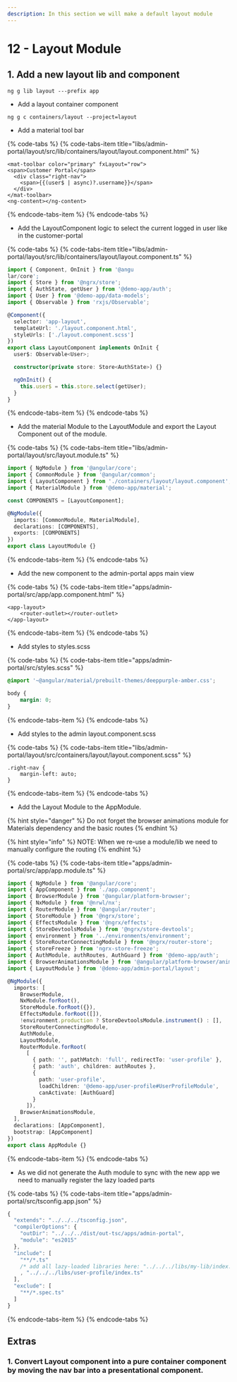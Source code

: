 ```yaml
---
description: In this section we will make a default layout module
---
```


# 12 - Layout Module

## 1. Add a new layout lib and component

```text
ng g lib layout ---prefix app
```

* Add a layout container component

```text
ng g c containers/layout --project=layout
```

* Add a material tool bar

{% code-tabs %}
{% code-tabs-item title="libs/admin-portal/layout/src/lib/containers/layout/layout.component.html" %}
```markup
<mat-toolbar color="primary" fxLayout="row">
<span>Customer Portal</span>
  <div class="right-nav">
    <span>{{(user$ | async)?.username}}</span>
  </div>
</mat-toolbar>
<ng-content></ng-content>
```
{% endcode-tabs-item %}
{% endcode-tabs %}

* Add the LayoutComponent logic to select the current logged in user like in the customer-portal

{% code-tabs %}
{% code-tabs-item title="libs/admin-portal/layout/src/lib/containers/layout/layout.component.ts" %}
```typescript
import { Component, OnInit } from '@angu
lar/core';
import { Store } from '@ngrx/store';
import { AuthState, getUser } from '@demo-app/auth';
import { User } from '@demo-app/data-models';
import { Observable } from 'rxjs/Observable';

@Component({
  selector: 'app-layout',
  templateUrl: './layout.component.html',
  styleUrls: ['./layout.component.scss']
})
export class LayoutComponent implements OnInit {
  user$: Observable<User>;

  constructor(private store: Store<AuthState>) {}

  ngOnInit() {
    this.user$ = this.store.select(getUser);
  }
}

```
{% endcode-tabs-item %}
{% endcode-tabs %}

* Add the material Module to the LayoutModule and export the Layout Component out of the module.

{% code-tabs %}
{% code-tabs-item title="libs/admin-portal/layout/src/layout.module.ts" %}
```typescript
import { NgModule } from '@angular/core';
import { CommonModule } from '@angular/common';
import { LayoutComponent } from './containers/layout/layout.component';
import { MaterialModule } from '@demo-app/material';

const COMPONENTS = [LayoutComponent];

@NgModule({
  imports: [CommonModule, MaterialModule],
  declarations: [COMPONENTS],
  exports: [COMPONENTS]
})
export class LayoutModule {}

```
{% endcode-tabs-item %}
{% endcode-tabs %}

* Add the new component to the admin-portal apps main view

{% code-tabs %}
{% code-tabs-item title="apps/admin-portal/src/app/app.component.html" %}
```markup
<app-layout>
    <router-outlet></router-outlet>
</app-layout>
```
{% endcode-tabs-item %}
{% endcode-tabs %}

* Add styles to styles.scss

{% code-tabs %}
{% code-tabs-item title="apps/admin-portal/src/styles.scss" %}
```css
@import '~@angular/material/prebuilt-themes/deeppurple-amber.css';

body {
    margin: 0;
}
```
{% endcode-tabs-item %}
{% endcode-tabs %}

* Add styles to the admin layout.component.scss 

{% code-tabs %}
{% code-tabs-item title="libs/admin-portal/layout/src/containers/layout/layout.component.scss" %}
```text
.right-nav {
    margin-left: auto;
}
```
{% endcode-tabs-item %}
{% endcode-tabs %}

* Add the Layout Module to the AppModule.

{% hint style="danger" %}
Do not forget the browser animations module for Materials dependency and the basic routes
{% endhint %}

{% hint style="info" %}
NOTE: When we re-use a module/lib we need to manually configure the routing
{% endhint %}

{% code-tabs %}
{% code-tabs-item title="apps/admin-portal/src/app/app.module.ts" %}
```typescript
import { NgModule } from '@angular/core';
import { AppComponent } from './app.component';
import { BrowserModule } from '@angular/platform-browser';
import { NxModule } from '@nrwl/nx';
import { RouterModule } from '@angular/router';
import { StoreModule } from '@ngrx/store';
import { EffectsModule } from '@ngrx/effects';
import { StoreDevtoolsModule } from '@ngrx/store-devtools';
import { environment } from '../environments/environment';
import { StoreRouterConnectingModule } from '@ngrx/router-store';
import { storeFreeze } from 'ngrx-store-freeze';
import { AuthModule, authRoutes, AuthGuard } from '@demo-app/auth';
import { BrowserAnimationsModule } from '@angular/platform-browser/animations';
import { LayoutModule } from '@demo-app/admin-portal/layout';

@NgModule({
  imports: [
    BrowserModule,
    NxModule.forRoot(),
    StoreModule.forRoot({}),
    EffectsModule.forRoot([]),
    !environment.production ? StoreDevtoolsModule.instrument() : [],
    StoreRouterConnectingModule,
    AuthModule,
    LayoutModule,
    RouterModule.forRoot(
      [
        { path: '', pathMatch: 'full', redirectTo: 'user-profile' },
        { path: 'auth', children: authRoutes },
        {
          path: 'user-profile',
          loadChildren: '@demo-app/user-profile#UserProfileModule',
          canActivate: [AuthGuard]
        }
      ]),
    BrowserAnimationsModule,
  ],
  declarations: [AppComponent],
  bootstrap: [AppComponent]
})
export class AppModule {}

```
{% endcode-tabs-item %}
{% endcode-tabs %}

* As we did not generate the Auth module to sync with the new app we need to manually register the lazy loaded parts

{% code-tabs %}
{% code-tabs-item title="apps/admin-portal/src/tsconfig.app.json" %}
```typescript
{
  "extends": "../../../tsconfig.json",
  "compilerOptions": {
    "outDir": "../../../dist/out-tsc/apps/admin-portal",
    "module": "es2015"
  },
  "include": [
    "**/*.ts"
    /* add all lazy-loaded libraries here: "../../../libs/my-lib/index.ts" */
    , "../../../libs/user-profile/index.ts"
  ],
  "exclude": [
    "**/*.spec.ts"
  ]
}
```
{% endcode-tabs-item %}
{% endcode-tabs %}

## Extras

### 1. Convert Layout component into a pure container component by moving the nav bar into a presentational component.

